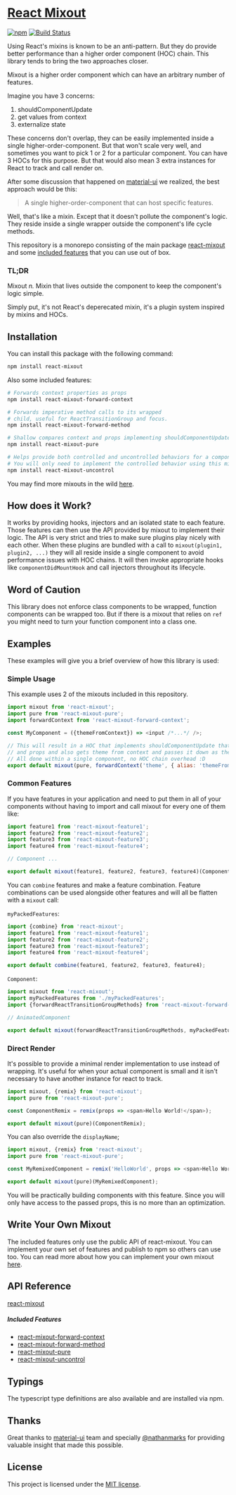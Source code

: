 # [React Mixout](https://github.com/alitaheri/react-mixout)
[![npm](https://badge.fury.io/js/react-mixout.svg)](https://badge.fury.io/js/react-mixout)
[![Build Status](https://travis-ci.org/alitaheri/react-mixout.svg?branch=master)](https://travis-ci.org/alitaheri/react-mixout)

Using React's mixins is known to be an anti-pattern. But they do provide better performance
than a higher order component (HOC) chain. This library tends to bring the two approaches closer.

Mixout is a higher order component which can have an arbitrary number of features.

Imagine you have 3 concerns: 
1. shouldComponentUpdate
2. get values from context
3. externalize state

These concerns don't overlap, they can be easily implemented inside a single
higher-order-component. But that won't scale very well, and sometimes you want to
pick 1 or 2 for a particular component. You can have 3 HOCs for this purpose. But
that would also mean 3 extra instances for React to track and call render on.

After some discussion that happened on [material-ui](https://github.com/callemall/material-ui)
we realized, the best approach would be this:

> A single higher-order-component that can host specific features.

Well, that's like a mixin. Except that it doesn't pollute the component's logic. They reside
inside a single wrapper outside the component's life cycle methods.

This repository is a monorepo consisting of the main package [react-mixout](packages/react-mixout)
and some [included features](packages) that you can use out of box.

### TL;DR

Mixout _n._ Mixin that lives outside the component to keep the component's logic simple.

Simply put, it's not React's deperecated mixin, it's a plugin system inspired by mixins and HOCs.

## Installation

You can install this package with the following command:

```sh
npm install react-mixout
```

Also some included features:

```sh
# Forwards context properties as props
npm install react-mixout-forward-context

# Forwards imperative method calls to its wrapped 
# child, useful for ReactTransitionGroup and focus.
npm install react-mixout-forward-method

# Shallow compares context and props implementing shouldComponentUpdate
npm install react-mixout-pure

# Helps provide both controlled and uncontrolled behaviors for a component.
# You will only need to implement the controlled behavior using this mixout.
npm install react-mixout-uncontrol
```

You may find more mixouts in the wild [here](https://www.npmjs.com/browse/keyword/mixout).

## How does it Work?

It works by providing hooks, injectors and an isolated state to each feature. Those
features can then use the API provided by mixout to implement their logic. The API
is very strict and tries to make sure plugins play nicely with each other. When these
plugins are bundled with a call to `mixout(plugin1, plugin2, ...)` they will all reside
inside a single component to avoid performance issues with HOC chains. It will then
invoke appropriate hooks like `componentDidMountHook` and call injectors throughout its lifecycle.

## Word of Caution 

This library does not enforce class components to be wrapped, function components can be wrapped
too. But if there is a mixout that relies on `ref` you might need to turn your function component
into a class one.

## Examples

These examples will give you a brief overview of how this library is used:

### Simple Usage

This example uses 2 of the mixouts included in this repository.

```js
import mixout from 'react-mixout';
import pure from 'react-mixout-pure';
import forwardContext from 'react-mixout-forward-context';

const MyComponent = ({themeFromContext}) => <input /*...*/ />;

// This will result in a HOC that implements shouldComponentUpdate that checks context
// and props and also gets theme from context and passes it down as themeFromContext.
// All done within a single component, no HOC chain overhead :D
export default mixout(pure, forwardContext('theme', { alias: 'themeFromContext' }))(MyComponent);
```

### Common Features

If you have features in your application and need to put them in all of your components
without having to import and call mixout for every one of them like:

```js
import feature1 from 'react-mixout-feature1';
import feature2 from 'react-mixout-feature2';
import feature3 from 'react-mixout-feature3';
import feature4 from 'react-mixout-feature4';

// Component ...

export default mixout(feature1, feature2, feature3, feature4)(Component);
```

You can `combine` features and make a feature combination. Feature combinations
can be used alongside other features and will all be flatten with a `mixout` call:

`myPackedFeatures`:
```js
import {combine} from 'react-mixout';
import feature1 from 'react-mixout-feature1';
import feature2 from 'react-mixout-feature2';
import feature3 from 'react-mixout-feature3';
import feature4 from 'react-mixout-feature4';

export default combine(feature1, feature2, feature3, feature4);
```

`Component`:
```js
import mixout from 'react-mixout';
import myPackedFeatures from './myPackedFeatures';
import {forwardReactTransitionGroupMethods} from 'react-mixout-forward-method';

// AnimatedComponent

export default mixout(forwardReactTransitionGroupMethods, myPackedFeatures)(AnimatedComponent);
```

### Direct Render

It's possible to provide a minimal render implementation to use instead
of wrapping. It's useful for when your actual component is small and
it isn't necessary to have another instance for react to track.

```js
import mixout, {remix} from 'react-mixout';
import pure from 'react-mixout-pure';

const ComponentRemix = remix(props => <span>Hello World!</span>);

export default mixout(pure)(ComponentRemix);
```

You can also override the `displayName`;

```js
import mixout, {remix} from 'react-mixout';
import pure from 'react-mixout-pure';

const MyRemixedComponent = remix('HelloWorld', props => <span>Hello World!</span>);

export default mixout(pure)(MyRemixedComponent);
```

You will be practically building components with this feature.
Since you will only have access to the passed props, this is no more than
an optimization.

## Write Your Own Mixout

The included features only use the public API of react-mixout. You can implement your own
set of features and publish to npm so others can use too. You can read more about how you
can implement your own mixout [here](packages/react-mixout/INJECTOR.md).

## API Reference

[react-mixout](packages/react-mixout/README.md)

##### Included Features

* [react-mixout-forward-context](packages/react-mixout-forward-context/README.md)
* [react-mixout-forward-method](packages/react-mixout-forward-method/README.md)
* [react-mixout-pure](packages/react-mixout-pure/README.md)
* [react-mixout-uncontrol](packages/react-mixout-uncontrol/README.md)

## Typings

The typescript type definitions are also available and are installed via npm.

## Thanks

Great thanks to [material-ui](https://github.com/callemall/material-ui)
team and specially [@nathanmarks](https://github.com/nathanmarks) for
providing valuable insight that made this possible.

## License
This project is licensed under the [MIT license](https://github.com/alitaheri/react-mixout/blob/master/LICENSE).
